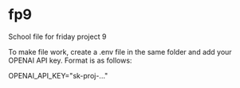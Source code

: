 # fp9
School file for friday project 9

To make file work, create a .env file in the same folder and add your OPENAI API key. Format is as follows:

OPENAI_API_KEY="sk-proj-..."